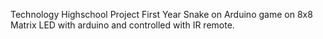 Technology Highschool Project First Year
Snake on Arduino game on 8x8 Matrix LED with arduino and controlled with IR remote.
